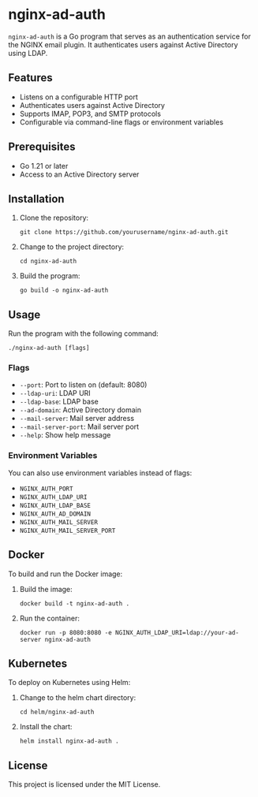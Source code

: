 # nginx-ad-auth

`nginx-ad-auth` is a Go program that serves as an authentication service for the NGINX email plugin. It authenticates users against Active Directory using LDAP.

## Features

- Listens on a configurable HTTP port
- Authenticates users against Active Directory
- Supports IMAP, POP3, and SMTP protocols
- Configurable via command-line flags or environment variables

## Prerequisites

- Go 1.21 or later
- Access to an Active Directory server

## Installation

1. Clone the repository:
   ```
   git clone https://github.com/yourusername/nginx-ad-auth.git
   ```

2. Change to the project directory:
   ```
   cd nginx-ad-auth
   ```

3. Build the program:
   ```
   go build -o nginx-ad-auth
   ```

## Usage

Run the program with the following command:

```
./nginx-ad-auth [flags]
```

### Flags

- `--port`: Port to listen on (default: 8080)
- `--ldap-uri`: LDAP URI
- `--ldap-base`: LDAP base
- `--ad-domain`: Active Directory domain
- `--mail-server`: Mail server address
- `--mail-server-port`: Mail server port
- `--help`: Show help message

### Environment Variables

You can also use environment variables instead of flags:

- `NGINX_AUTH_PORT`
- `NGINX_AUTH_LDAP_URI`
- `NGINX_AUTH_LDAP_BASE`
- `NGINX_AUTH_AD_DOMAIN`
- `NGINX_AUTH_MAIL_SERVER`
- `NGINX_AUTH_MAIL_SERVER_PORT`

## Docker

To build and run the Docker image:

1. Build the image:
   ```
   docker build -t nginx-ad-auth .
   ```

2. Run the container:
   ```
   docker run -p 8080:8080 -e NGINX_AUTH_LDAP_URI=ldap://your-ad-server nginx-ad-auth
   ```

## Kubernetes

To deploy on Kubernetes using Helm:

1. Change to the helm chart directory:
   ```
   cd helm/nginx-ad-auth
   ```

2. Install the chart:
   ```
   helm install nginx-ad-auth .
   ```

## License

This project is licensed under the MIT License.
